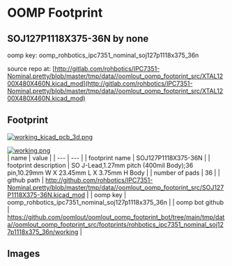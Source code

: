 # OOMP Footprint  
## SOJ127P1118X375-36N  by none  
  
oomp key: oomp_rohbotics_ipc7351_nominal_soj127p1118x375_36n  
  
source repo at: [http://gitlab.com/rohbotics/IPC7351-Nominal.pretty/blob/master/tmp/data//oomlout_oomp_footprint_src/XTAL1200X480X460N.kicad_mod](http://gitlab.com/rohbotics/IPC7351-Nominal.pretty/blob/master/tmp/data//oomlout_oomp_footprint_src/XTAL1200X480X460N.kicad_mod)  
## Footprint  
  
[![working_kicad_pcb_3d.png](working_kicad_pcb_3d_600.png)](working_kicad_pcb_3d.png)  
  
[![working.png](working_600.png)](working.png)  
| name | value | 
| --- | --- | 
| footprint name | SOJ127P1118X375-36N | 
| footprint description | SO J-Lead,1.27mm pitch (400mil Body);36 pin,10.29mm W X 23.45mm L X 3.75mm H Body | 
| number of pads | 36 | 
| github path | http://github.com/rohbotics/IPC7351-Nominal.pretty/blob/master/tmp/data//oomlout_oomp_footprint_src/SOJ127P1118X375-36N.kicad_mod | 
| oomp key | oomp_rohbotics_ipc7351_nominal_soj127p1118x375_36n | 
| oomp bot github | https://github.com/oomlout/oomlout_oomp_footprint_bot/tree/main/tmp/data//oomlout_oomp_footprint_src/footprints/rohbotics_ipc7351_nominal_soj127p1118x375_36n/working | 
## Images  
